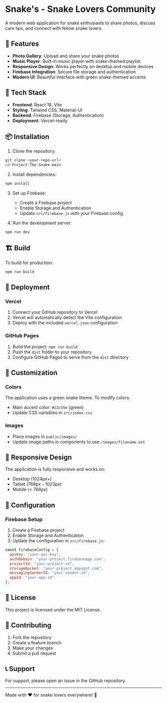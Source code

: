 # Snake's - Snake Lovers Community

A modern web application for snake enthusiasts to share photos, discuss care tips, and connect with fellow snake lovers.

## 🐍 Features

- **Photo Gallery**: Upload and share your snake photos
- **Music Player**: Built-in music player with snake-themed playlist
- **Responsive Design**: Works perfectly on desktop and mobile devices
- **Firebase Integration**: Secure file storage and authentication
- **Modern UI**: Beautiful interface with green snake-themed accents

## 🚀 Tech Stack

- **Frontend**: React 18, Vite
- **Styling**: Tailwind CSS, Material-UI
- **Backend**: Firebase (Storage, Authentication)
- **Deployment**: Vercel-ready

## 📦 Installation

1. Clone the repository:
```bash
git clone <your-repo-url>
cd Project-The-Snake-main
```

2. Install dependencies:
```bash
npm install
```

3. Set up Firebase:
   - Create a Firebase project
   - Enable Storage and Authentication
   - Update `src/firebase.js` with your Firebase config

4. Run the development server:
```bash
npm run dev
```

## 🏗️ Build

To build for production:
```bash
npm run build
```

## 🚀 Deployment

### Vercel
1. Connect your GitHub repository to Vercel
2. Vercel will automatically detect the Vite configuration
3. Deploy with the included `vercel.json` configuration

### GitHub Pages
1. Build the project: `npm run build`
2. Push the `dist` folder to your repository
3. Configure GitHub Pages to serve from the `dist` directory

## 🎨 Customization

### Colors
The application uses a green snake theme. To modify colors:
- Main accent color: `#22c55e` (green)
- Update CSS variables in `src/index.css`

### Images
- Place images in `public/images/`
- Update image paths in components to use `/images/filename.ext`

## 📱 Responsive Design

The application is fully responsive and works on:
- Desktop (1024px+)
- Tablet (768px - 1023px)
- Mobile (< 768px)

## 🔧 Configuration

### Firebase Setup
1. Create a Firebase project
2. Enable Storage and Authentication
3. Update the configuration in `src/firebase.js`:

```javascript
const firebaseConfig = {
  apiKey: "your-api-key",
  authDomain: "your-project.firebaseapp.com",
  projectId: "your-project-id",
  storageBucket: "your-project.appspot.com",
  messagingSenderId: "your-sender-id",
  appId: "your-app-id"
};
```

## 📄 License

This project is licensed under the MIT License.

## 🤝 Contributing

1. Fork the repository
2. Create a feature branch
3. Make your changes
4. Submit a pull request

## 📞 Support

For support, please open an issue in the GitHub repository.

---

Made with ❤️ for snake lovers everywhere! 🐍 